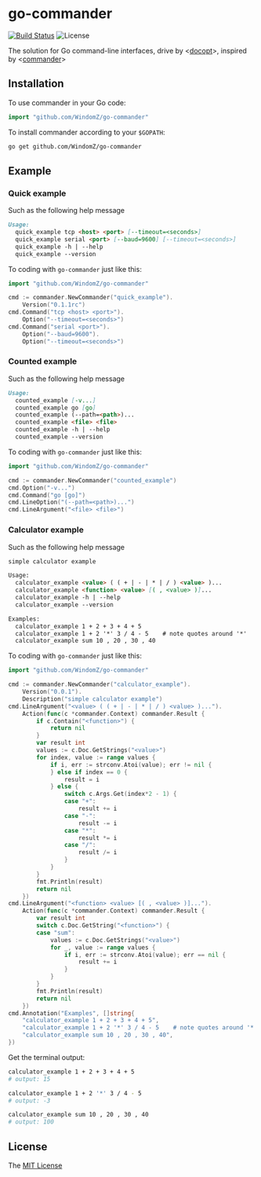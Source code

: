 # go-commander
[![Build Status](https://travis-ci.org/WindomZ/go-commander.svg?branch=master)](https://travis-ci.org/WindomZ/go-commander)
![License](https://img.shields.io/badge/license-MIT-green.svg)

The solution for Go command-line interfaces, 
drive by <[docopt](https://github.com/docopt/docopt.go)>, 
inspired by <[commander](https://github.com/tj/commander.js)>

## Installation

To use commander in your Go code:

```go
import "github.com/WindomZ/go-commander"
```

To install commander according to your `$GOPATH`:

```bash
go get github.com/WindomZ/go-commander
```

## Example

### Quick example

Such as the following help message

```markdown
Usage:
  quick_example tcp <host> <port> [--timeout=<seconds>]
  quick_example serial <port> [--baud=9600] [--timeout=<seconds>]
  quick_example -h | --help
  quick_example --version
```

To coding with `go-commander` just like this:

```go
import "github.com/WindomZ/go-commander"

cmd := commander.NewCommander("quick_example").
    Version("0.1.1rc")
cmd.Command("tcp <host> <port>").
    Option("--timeout=<seconds>")
cmd.Command("serial <port>").
    Option("--baud=9600").
    Option("--timeout=<seconds>")
```

### Counted example

Such as the following help message

```markdown
Usage:
  counted_example [-v...]
  counted_example go [go]
  counted_example (--path=<path>)...
  counted_example <file> <file>
  counted_example -h | --help
  counted_example --version
```

To coding with `go-commander` just like this:

```go
import "github.com/WindomZ/go-commander"

cmd := commander.NewCommander("counted_example")
cmd.Option("-v...")
cmd.Command("go [go]")
cmd.LineOption("(--path=<path>)...")
cmd.LineArgument("<file> <file>")
```

### Calculator example

Such as the following help message

```markdown
simple calculator example

Usage:
  calculator_example <value> ( ( + | - | * | / ) <value> )...
  calculator_example <function> <value> [( , <value> )]...
  calculator_example -h | --help
  calculator_example --version

Examples:
  calculator_example 1 + 2 + 3 + 4 + 5
  calculator_example 1 + 2 '*' 3 / 4 - 5    # note quotes around '*'
  calculator_example sum 10 , 20 , 30 , 40
```

To coding with `go-commander` just like this:

```go
import "github.com/WindomZ/go-commander"

cmd := commander.NewCommander("calculator_example").
    Version("0.0.1").
    Description("simple calculator example")
cmd.LineArgument("<value> ( ( + | - | * | / ) <value> )...").
    Action(func(c *commander.Context) commander.Result {
        if c.Contain("<function>") {
            return nil
        }
        var result int
        values := c.Doc.GetStrings("<value>")
        for index, value := range values {
            if i, err := strconv.Atoi(value); err != nil {
            } else if index == 0 {
                result = i
            } else {
                switch c.Args.Get(index*2 - 1) {
                case "+":
                    result += i
                case "-":
                    result -= i
                case "*":
                    result *= i
                case "/":
                    result /= i
                }
            }
        }
        fmt.Println(result)
        return nil
    })
cmd.LineArgument("<function> <value> [( , <value> )]...").
    Action(func(c *commander.Context) commander.Result {
        var result int
        switch c.Doc.GetString("<function>") {
        case "sum":
            values := c.Doc.GetStrings("<value>")
            for _, value := range values {
                if i, err := strconv.Atoi(value); err == nil {
                    result += i
                }
            }
        }
        fmt.Println(result)
        return nil
    })
cmd.Annotation("Examples", []string{
    "calculator_example 1 + 2 + 3 + 4 + 5",
    "calculator_example 1 + 2 '*' 3 / 4 - 5    # note quotes around '*'",
    "calculator_example sum 10 , 20 , 30 , 40",
})
```

Get the terminal output:
```bash
calculator_example 1 + 2 + 3 + 4 + 5
# output: 15

calculator_example 1 + 2 '*' 3 / 4 - 5
# output: -3

calculator_example sum 10 , 20 , 30 , 40
# output: 100
```

## License

The [MIT License](https://github.com/WindomZ/gitclone/blob/master/LICENSE)

